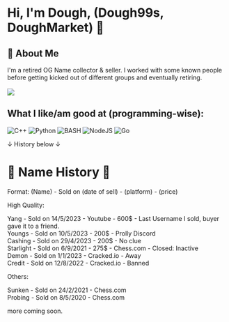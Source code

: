
# Hi, I'm Dough, (Dough99s, DoughMarket) 👋

## 🚀 About Me
I'm a retired OG Name collector & seller. I worked with some known people before getting kicked out of different groups and eventually retiring.<br>
<br>
![](https://komarev.com/ghpvc/?username=your-github-username&style=for-the-badge)


## What I like/am good at (programming-wise):
![C++](https://img.shields.io/badge/c++-%2300599C.svg?style=for-the-badge&logo=c%2B%2B&logoColor=white)
![Python](https://img.shields.io/badge/python-3670A0?style=for-the-badge&logo=python&logoColor=ffdd54)
![BASH](https://img.shields.io/badge/GNU%20Bash-4EAA25?style=for-the-badge&logo=GNU%20Bash&logoColor=white)
![NodeJS](https://img.shields.io/badge/node.js-6DA55F?style=for-the-badge&logo=node.js&logoColor=white) 
![Go](https://img.shields.io/badge/go-%2300ADD8.svg?style=for-the-badge&logo=go&logoColor=white)

↓ History below ↓

# 📓 Name History 📓

Format:
(Name) - Sold on (date of sell) - (platform) - (price)

High Quality:<br>

Yang - Sold on 14/5/2023 - Youtube - 600$ - Last Username I sold, buyer gave it to a friend.<br>
Youngs - Sold on 10/5/2023 - 200$ - Prolly Discord<br>
Cashing - Sold on 29/4/2023 - 200$ - No clue<br>
Starlight - Sold on 6/9/2021 - 275$ - Chess.com - Closed: Inactive<br>
Demon - Sold on 1/1/2023 - Cracked.io - Away<br>
Credit - Sold on 12/8/2022 - Cracked.io - Banned<br>

Others:<br>

Sunken - Sold on 24/2/2021 - Chess.com<br>
Probing - Sold on 8/5/2020 - Chess.com<br>

more coming soon.

